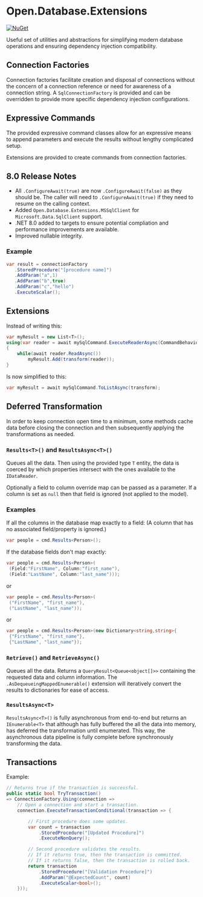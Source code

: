# Open.Database.Extensions

[![NuGet](https://img.shields.io/nuget/v/Open.Database.Extensions.Core.svg?style=flat)](https://www.nuget.org/packages/Open.Database.Extensions.Core/)

Useful set of utilities and abstractions for simplifying modern database operations and ensuring dependency injection compatibility.

## Connection Factories

Connection factories facilitate creation and disposal of connections without the concern of a connection reference or need for awareness of a connection string.
A `SqlConnectionFactory` is provided and can be overridden to provide more specific dependency injection configurations.

## Expressive Commands

The provided expressive command classes allow for an expressive means to append parameters and execute the results without lengthy complicated setup.

Extensions are provided to create commands from connection factories.

## 8.0 Release Notes

  - All `.ConfigureAwait(true)` are now `.ConfigureAwait(false)` as they should be.  The caller will need to `.ConfigureAwait(true)` if they need to resume on the calling context.
  - Added `Open.Database.Extensions.MSSqlClient` for `Microsoft.Data.SqlClient` support.
  - .NET 8.0 added to targets to ensure potential compliation and performance improvements are available.
  - Improved nullable integrity.

### Example

```cs
var result = connectionFactory
   .StoredProcedure("[procedure name]")
   .AddParam("a",1)
   .AddParam("b",true)
   .AddParam("c","hello")
   .ExecuteScalar();
```

## Extensions

Instead of writing this:

```cs
var myResult = new List<T>();
using(var reader = await mySqlCommand.ExecuteReaderAsync(CommandBehavior.CloseConnection))
{
    while(await reader.ReadAsync())
        myResult.Add(transform(reader));
}
```

Is now simplified to this:

```cs
var myResult = await mySqlCommand.ToListAsync(transform);
```

## Deferred Transformation

In order to keep connection open time to a minimum, some methods cache data before closing the connection and then subsequently applying the transformations as needed.

### `Results<T>()` and `ResultsAsync<T>()`

Queues all the data.  Then using the provided type `T` entity, the data is coerced by which properties intersect with the ones available to the `IDataReader`.

Optionally a field to column override map can be passed as a parameter.  If a column is set as `null` then that field is ignored (not applied to the model).

### Examples

If all the columns in the database map exactly to a field: (A column that has no associated field/property is ignored.)

```cs
var people = cmd.Results<Person>();
```

If the database fields don't map exactly:

```cs
var people = cmd.Results<Person>(
 (Field:"FirstName", Column:"first_name"),
 (Field:"LastName", Column:"last_name")));
```

or

```cs
var people = cmd.Results<Person>(
 ("FirstName", "first_name"),
 ("LastName", "last_name"));
```

or

```cs
var people = cmd.Results<Person>(new Dictionary<string,string>{
 {"FirstName", "first_name"},
 {"LastName", "last_name"});
```

### `Retrieve()` and `RetrieveAsync()`

Queues all the data.  Returns a `QueryResult<Queue<object[]>>` containing the requested data and column information.  The `.AsDequeueingMappedEnumerable()` extension will iteratively convert the results to dictionaries for ease of access.

### `ResultsAsync<T>`

`ResultsAsync<T>()` is fully asynchronous from end-to-end but returns an `IEnumerable<T>` that although has fully buffered the all the data into memory, has deferred the transformation until enumerated.  This way, the asynchronous data pipeline is fully complete before synchronously transforming the data.

## Transactions

Example:

```cs
// Returns true if the transaction is successful.
public static bool TryTransaction()
=> ConnectionFactory.Using(connection =>
    // Open a connection and start a transaction.
    connection.ExecuteTransactionConditional(transaction => {

        // First procedure does some updates.
        var count = transaction
            .StoredProcedure("[Updated Procedure]")
            .ExecuteNonQuery();

        // Second procedure validates the results.
        // If it returns true, then the transaction is committed.
        // If it returns false, then the transaction is rolled back.
        return transaction
            .StoredProcedure("[Validation Procedure]")
            .AddParam("@ExpectedCount", count)
            .ExecuteScalar<bool>();
    }));
```

